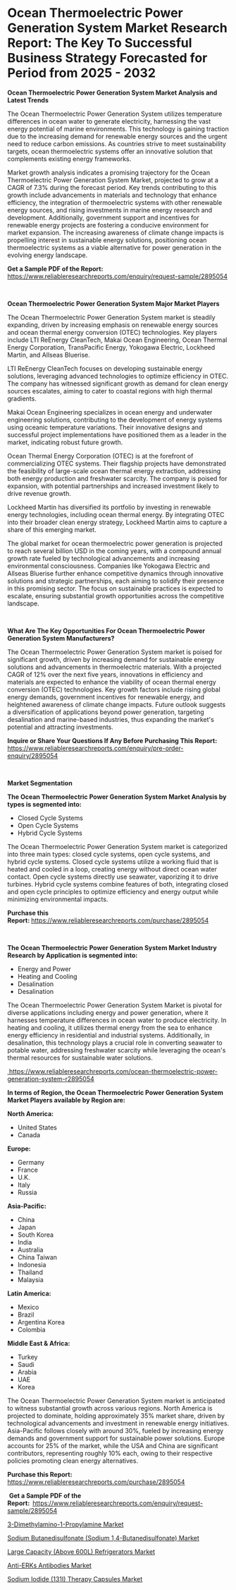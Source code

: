 <p><h1>Ocean Thermoelectric Power Generation System Market Research Report: The Key To Successful Business Strategy Forecasted for Period from 2025 - 2032</h1></p><p><strong>Ocean Thermoelectric Power Generation System Market Analysis and Latest Trends</strong></p>
<p><p>The Ocean Thermoelectric Power Generation System utilizes temperature differences in ocean water to generate electricity, harnessing the vast energy potential of marine environments. This technology is gaining traction due to the increasing demand for renewable energy sources and the urgent need to reduce carbon emissions. As countries strive to meet sustainability targets, ocean thermoelectric systems offer an innovative solution that complements existing energy frameworks.</p><p>Market growth analysis indicates a promising trajectory for the Ocean Thermoelectric Power Generation System Market, projected to grow at a CAGR of 7.3% during the forecast period. Key trends contributing to this growth include advancements in materials and technology that enhance efficiency, the integration of thermoelectric systems with other renewable energy sources, and rising investments in marine energy research and development. Additionally, government support and incentives for renewable energy projects are fostering a conducive environment for market expansion. The increasing awareness of climate change impacts is propelling interest in sustainable energy solutions, positioning ocean thermoelectric systems as a viable alternative for power generation in the evolving energy landscape.</p></p>
<p><strong>Get a Sample PDF of the Report:&nbsp;</strong> <a href="https://www.reliableresearchreports.com/enquiry/request-sample/2895054?utm_campaign=11&utm_medium=2&utm_source=Github&utm_content=ia&utm_term=15032025&utm_id=ocean-thermoelectric-power-generation-system">https://www.reliableresearchreports.com/enquiry/request-sample/2895054</a></p>
<p>&nbsp;</p>
<p><strong>Ocean Thermoelectric Power Generation System Major Market Players</strong></p>
<p><p>The Ocean Thermoelectric Power Generation System market is steadily expanding, driven by increasing emphasis on renewable energy sources and ocean thermal energy conversion (OTEC) technologies. Key players include LTI ReEnergy CleanTech, Makai Ocean Engineering, Ocean Thermal Energy Corporation, TransPacific Energy, Yokogawa Electric, Lockheed Martin, and Allseas Bluerise.</p><p>LTI ReEnergy CleanTech focuses on developing sustainable energy solutions, leveraging advanced technologies to optimize efficiency in OTEC. The company has witnessed significant growth as demand for clean energy sources escalates, aiming to cater to coastal regions with high thermal gradients.</p><p>Makai Ocean Engineering specializes in ocean energy and underwater engineering solutions, contributing to the development of energy systems using oceanic temperature variations. Their innovative designs and successful project implementations have positioned them as a leader in the market, indicating robust future growth.</p><p>Ocean Thermal Energy Corporation (OTEC) is at the forefront of commercializing OTEC systems. Their flagship projects have demonstrated the feasibility of large-scale ocean thermal energy extraction, addressing both energy production and freshwater scarcity. The company is poised for expansion, with potential partnerships and increased investment likely to drive revenue growth.</p><p>Lockheed Martin has diversified its portfolio by investing in renewable energy technologies, including ocean thermal energy. By integrating OTEC into their broader clean energy strategy, Lockheed Martin aims to capture a share of this emerging market.</p><p>The global market for ocean thermoelectric power generation is projected to reach several billion USD in the coming years, with a compound annual growth rate fueled by technological advancements and increasing environmental consciousness. Companies like Yokogawa Electric and Allseas Bluerise further enhance competitive dynamics through innovative solutions and strategic partnerships, each aiming to solidify their presence in this promising sector. The focus on sustainable practices is expected to escalate, ensuring substantial growth opportunities across the competitive landscape.</p></p>
<p>&nbsp;</p>
<p><strong>What Are The Key Opportunities For Ocean Thermoelectric Power Generation System Manufacturers?</strong></p>
<p><p>The Ocean Thermoelectric Power Generation System market is poised for significant growth, driven by increasing demand for sustainable energy solutions and advancements in thermoelectric materials. With a projected CAGR of 12% over the next five years, innovations in efficiency and materials are expected to enhance the viability of ocean thermal energy conversion (OTEC) technologies. Key growth factors include rising global energy demands, government incentives for renewable energy, and heightened awareness of climate change impacts. Future outlook suggests a diversification of applications beyond power generation, targeting desalination and marine-based industries, thus expanding the market's potential and attracting investments.</p></p>
<p><strong>Inquire or Share Your Questions If Any Before Purchasing This Report:</strong> <a href="https://www.reliableresearchreports.com/enquiry/pre-order-enquiry/2895054?utm_campaign=11&utm_medium=2&utm_source=Github&utm_content=ia&utm_term=15032025&utm_id=ocean-thermoelectric-power-generation-system">https://www.reliableresearchreports.com/enquiry/pre-order-enquiry/2895054</a></p>
<p>&nbsp;</p>
<p><strong>Market Segmentation</strong></p>
<p><strong>The Ocean Thermoelectric Power Generation System Market Analysis by types is segmented into:</strong></p>
<p><ul><li>Closed Cycle Systems</li><li>Open Cycle Systems</li><li>Hybrid Cycle Systems</li></ul></p>
<p><p>The Ocean Thermoelectric Power Generation System market is categorized into three main types: closed cycle systems, open cycle systems, and hybrid cycle systems. Closed cycle systems utilize a working fluid that is heated and cooled in a loop, creating energy without direct ocean water contact. Open cycle systems directly use seawater, vaporizing it to drive turbines. Hybrid cycle systems combine features of both, integrating closed and open cycle principles to optimize efficiency and energy output while minimizing environmental impacts.</p></p>
<p><strong>Purchase this Report:&nbsp;</strong><a href="https://www.reliableresearchreports.com/purchase/2895054?utm_campaign=11&utm_medium=2&utm_source=Github&utm_content=ia&utm_term=15032025&utm_id=ocean-thermoelectric-power-generation-system">https://www.reliableresearchreports.com/purchase/2895054</a></p>
<p>&nbsp;</p>
<p><strong>The Ocean Thermoelectric Power Generation System Market Industry Research by Application is segmented into:</strong></p>
<p><ul><li>Energy and Power</li><li>Heating and Cooling</li><li>Desalination</li><li>Desalination</li></ul></p>
<p><p>The Ocean Thermoelectric Power Generation System Market is pivotal for diverse applications including energy and power generation, where it harnesses temperature differences in ocean water to produce electricity. In heating and cooling, it utilizes thermal energy from the sea to enhance energy efficiency in residential and industrial systems. Additionally, in desalination, this technology plays a crucial role in converting seawater to potable water, addressing freshwater scarcity while leveraging the ocean's thermal resources for sustainable water solutions.</p></p>
<p><a href="https://www.reliableresearchreports.com/ocean-thermoelectric-power-generation-system-r2895054?utm_campaign=11&utm_medium=2&utm_source=Github&utm_content=ia&utm_term=15032025&utm_id=ocean-thermoelectric-power-generation-system">&nbsp;https://www.reliableresearchreports.com/ocean-thermoelectric-power-generation-system-r2895054</a></p>
<p><strong>In terms of Region, the Ocean Thermoelectric Power Generation System Market Players available by Region are:</strong></p>
<p>
    <p> <strong> North America: </strong>
        <ul>
            <li>United States</li>
            <li>Canada</li>
        </ul>
        </p> 
    <p> <strong> Europe: </strong>
        <ul>
            <li>Germany</li>
            <li>France</li>
            <li>U.K.</li>
            <li>Italy</li>
            <li>Russia</li>
        </ul>
        </p> 
    <p> <strong> Asia-Pacific: </strong>
        <ul>
            <li>China</li>
            <li>Japan</li>
            <li>South Korea</li>
            <li>India</li>
            <li>Australia</li>
            <li>China Taiwan</li>
            <li>Indonesia</li>
            <li>Thailand</li>
            <li>Malaysia</li>
        </ul>
        </p> 
    <p> <strong> Latin America: </strong>
        <ul>
            <li>Mexico</li>
            <li>Brazil</li>
            <li>Argentina Korea</li>
            <li>Colombia</li>
        </ul>
        </p> 
    <p> <strong> Middle East & Africa: </strong>
        <ul>
            <li>Turkey</li>
            <li>Saudi</li>
            <li>Arabia</li>
            <li>UAE</li>
            <li>Korea</li>
        </ul>
    </p>
    </p>
<p><p>The Ocean Thermoelectric Power Generation System market is anticipated to witness substantial growth across various regions. North America is projected to dominate, holding approximately 35% market share, driven by technological advancements and investment in renewable energy initiatives. Asia-Pacific follows closely with around 30%, fueled by increasing energy demands and government support for sustainable power solutions. Europe accounts for 25% of the market, while the USA and China are significant contributors, representing roughly 10% each, owing to their respective policies promoting clean energy alternatives.</p></p>
<p><strong>Purchase this Report: </strong><a href="https://www.reliableresearchreports.com/purchase/2895054?utm_campaign=11&utm_medium=2&utm_source=Github&utm_content=ia&utm_term=15032025&utm_id=ocean-thermoelectric-power-generation-system">https://www.reliableresearchreports.com/purchase/2895054</a></p>
<p>&nbsp;<strong>Get a Sample PDF of the Report:&nbsp;&nbsp;</strong><a href="https://www.reliableresearchreports.com/enquiry/request-sample/2895054?utm_campaign=11&utm_medium=2&utm_source=Github&utm_content=ia&utm_term=15032025&utm_id=ocean-thermoelectric-power-generation-system">https://www.reliableresearchreports.com/enquiry/request-sample/2895054</a></p>
<p><strong></strong></p>
<p><p><a href="https://github.com/abbasgwiltke/Market-Research-Report-List-1/blob/main/3-dimethylamino-1-propylamine-market.md?utm_campaign=11&utm_medium=2&utm_source=Github&utm_content=ia&utm_term=15032025&utm_id=ocean-thermoelectric-power-generation-system">3-Dimethylamino-1-Propylamine Market</a></p><p><a href="https://github.com/haajipauget/Market-Research-Report-List-1/blob/main/sodium-butanedisulfonate-sodium-14-butanedisulfonate-market.md?utm_campaign=11&utm_medium=2&utm_source=Github&utm_content=ia&utm_term=15032025&utm_id=ocean-thermoelectric-power-generation-system">Sodium Butanedisulfonate (Sodium 1,4-Butanedisulfonate) Market</a></p><p><a href="https://github.com/zappasuccofz/Market-Research-Report-List-1/blob/main/large-capacity-above-600l-refrigerators-market.md?utm_campaign=11&utm_medium=2&utm_source=Github&utm_content=ia&utm_term=15032025&utm_id=ocean-thermoelectric-power-generation-system">Large Capacity (Above 600L) Refrigerators Market</a></p><p><a href="https://github.com/lamlebienz7j/Market-Research-Report-List-1/blob/main/anti-erks-antibodies-market.md?utm_campaign=11&utm_medium=2&utm_source=Github&utm_content=ia&utm_term=15032025&utm_id=ocean-thermoelectric-power-generation-system">Anti-ERKs Antibodies Market</a></p><p><a href="https://github.com/tauchzuazoli/Market-Research-Report-List-1/blob/main/sodium-iodide-131i-therapy-capsules-market.md?utm_campaign=11&utm_medium=2&utm_source=Github&utm_content=ia&utm_term=15032025&utm_id=ocean-thermoelectric-power-generation-system">Sodium Iodide (131I) Therapy Capsules Market</a></p></p>